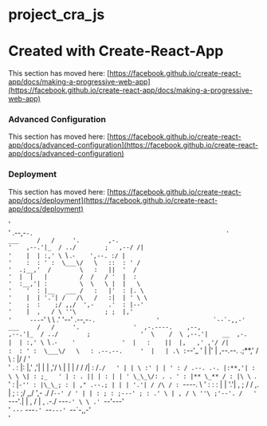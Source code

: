 # project_cra_js

# Created with Create-React-App

This section has moved here: [https://facebook.github.io/create-react-app/docs/making-a-progressive-web-app](https://facebook.github.io/create-react-app/docs/making-a-progressive-web-app)

### Advanced Configuration

This section has moved here: [https://facebook.github.io/create-react-app/docs/advanced-configuration](https://facebook.github.io/create-react-app/docs/advanced-configuration)

### Deployment

This section has moved here: [https://facebook.github.io/create-react-app/docs/deployment](https://facebook.github.io/create-react-app/docs/deployment)

'  
' .--,-`-.                                                     
'      ___     /   /     '.        ,-.                                        
'    ,--.'|_  / ../        ;   ,--/ /|                                        
'    |  | :,' \ `\ .`-    ',--. :/ |                                        
'    :  : ' :  \___\/   \   ::  : ' /                                         
'  .;__,'  /        \   :   ||  '  /                                          
'  |  |   |         /  /   / '  |  :                                          
'  :__,'| :         \  \   \ |  |   \                                         
'    '  : |__   ___ /   :   |'  : |. \                                        
'    |  | '.'| /   /\   /   :|  | ' \ \                                       
'    ;  :    ;/ ,,/  ',-    .'  : |--'                                        
'    |  ,   / \ ''\        ; ;  |,'                                           
'     ---`-' \ \ .' '--' .--,-`` -.                
'               `--`-,,-'                   ___     /   /     '.              
'  ,-.----.    ,--,                       ,--.'|_  / ../        ;             
'  \    /  \ ,--.'|    __  ,-.            |  | :,' \  ``\ .`-    '            
'  |   :    ||  |,   ,' ,'/ /|            :  : ' :  \___\/   \   : .--.--.    
'  |   | .\ :`--'_ ' | |' | ,--.--. .;**,' / \ : |/ / '  
' . : |: |,' ,'| | | ,'/ \ | | | / / /| : /`./  
' | | \ :' | | ' : / .--. .-. |:**,'| : \ \ \| : ;_  
' | : . || | : | | ' \_\_\/: . . ' : |** \_** / : |\ \ `.  
'  :     |`-'' : |\_\_; : | ," .--.; | | | '.'| / /\ / : `----.   \ 
'  :   : :   |  | '.'|  , ;  /  /  ,.  |  ;  :    ;/ ,,/  ',-    ./  /`--' /
' | | : ; : ;---' ; : .' \ | , / \ ''\ ;'--'. /  
' `---'.|   |  ,   /       |  ,     .-./  ---`-' \ \ .' `--'---'   
'    `---`    ---`-' `--`---' `--`-,,-'  
'
